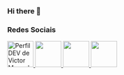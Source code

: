 ### Hi there 👋
<p align="center">
<h3>Redes Sociais</h3>
<a href="https://dev.to/victormbg">
<img
src="https://d2fltix0v2e0sb.cloudfront.net/dev-badge.svg"
alt="Perfil DEV de Victor Manuel de Barros Garcia"
height="60"
width="60"
/>
</a>

<a href="https://www.linkedin.com/in/victor-manuel-373482164/">
<img
src="https://image.flaticon.com/icons/png/512/174/174857.png"
height="60"
width="60"
/>
</a>
<a href="https://web.facebook.com/victor.manuel.134">
<img
src="https://imagepng.org/wp-content/uploads/2017/09/facebook-icone-icon-1.png"
height="60"
width="60"
/>
</a>
<a href="https://github.com/Victormbg">
<img
src="https://img2.gratispng.com/20180716/tza/kisspng-github-computer-icons-clip-art-gits-5b4d20ab1f4131.145288281531781291128.jpg"
height="60"
width="60"
/>
</a>
